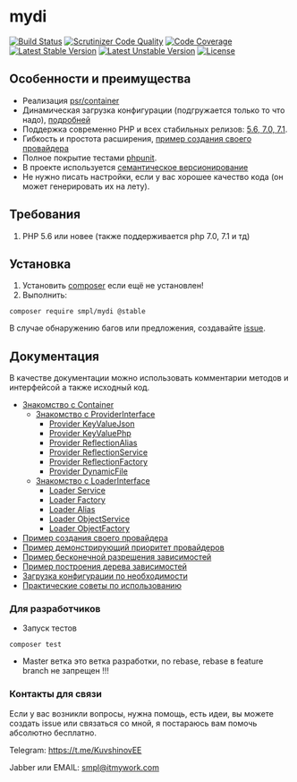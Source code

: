 # mydi

[![Build Status](https://travis-ci.org/smpl/mydi.svg?branch=master)](https://travis-ci.org/smpl/mydi)
[![Scrutinizer Code Quality](https://scrutinizer-ci.com/g/smpl/mydi/badges/quality-score.png?b=master)](https://scrutinizer-ci.com/g/smpl/mydi/?branch=master)
[![Code Coverage](https://scrutinizer-ci.com/g/smpl/mydi/badges/coverage.png?b=master)](https://scrutinizer-ci.com/g/smpl/mydi/?branch=master)
[![Latest Stable Version](https://poser.pugx.org/smpl/mydi/v/stable.svg)](https://packagist.org/packages/smpl/mydi)
[![Latest Unstable Version](https://poser.pugx.org/smpl/mydi/v/unstable.svg)](https://packagist.org/packages/smpl/mydi)
[![License](https://poser.pugx.org/smpl/mydi/license.svg)](https://packagist.org/packages/smpl/mydi)

## Особенности и преимущества ##

* Реализация [psr/container](https://github.com/container-interop/fig-standards/blob/master/proposed/container.md)
* Динамическая загрузка конфигурации (подгружается только то что надо), [подробней](doc/dynamicConfiguration.md)
* Поддержка современно PHP и всех стабильных релизов: [5.6, 7.0, 7.1](https://travis-ci.org/smpl/mydi).
* Гибкость и простота расширения, [пример создания своего провайдера](doc/customProvider.md)
* Полное покрытие тестами [phpunit](https://phpunit.de/).
* В проекте используется [семантическое версионирование](http://bfy.tw/AJ0C)
* Не нужно писать настройки, если у вас хорошее качество кода (он может генерировать их на лету).

## Требования ##

1. PHP 5.6 или новее (также поддерживается php 7.0, 7.1 и тд)

## Установка ##

1. Установить [composer](https://getcomposer.org/doc/00-intro.md) если ещё не установлен!
2. Выполнить:
``` 
composer require smpl/mydi @stable
``` 

В случае обнаружению багов или предложения, создавайте [issue](https://github.com/smpl/mydi/issues/new).

## Документация

В качестве документации можно использовать комментарии методов и интерфейсой а также исходный код.

* [Знакомство с Container](doc/container.md)
    * [Знакомство с ProviderInterface](doc/provider.md)
        * [Provider KeyValueJson](doc/provider/keyValueJson.md)
        * [Provider KeyValuePhp](doc/provider/keyValuePhp.md)
        * [Provider ReflectionAlias](doc/provider/reflectionAlias.md)
        * [Provider ReflectionService](doc/provider/reflectionService.md)
        * [Provider ReflectionFactory](doc/provider/reflectionFactory.md)
        * [Provider DynamicFile](doc/provider/dynamicFile.md)
    * [Знакомство с LoaderInterface](doc/loader.md)
        * [Loader Service](doc/loader/service.md)
        * [Loader Factory](doc/loader/factory.md)
        * [Loader Alias](doc/loader/alias.md)
        * [Loader ObjectService](doc/loader/objectService.md)
        * [Loader ObjectFactory](doc/loader/objectFactory.md)
* [Пример создания своего провайдера](doc/customProvider.md)
* [Пример демонстрирующий приоритет провайдеров](doc/providerPrioritet.md)
* [Пример бесконечной разрешения зависимостей](doc/infiniteRecursion.md)
* [Пример построения дерева зависимостей](doc/dependency.md)
* [Загрузка конфигурации по необходимости](doc/dynamicConfiguration.md)
* [Практические советы по использованию](doc/practice.md)

### Для разработчиков ###

* Запуск тестов

``` 
composer test 
```

* Master ветка это ветка разработки, no rebase, rebase в feature branch не запрещен !!!

### Контакты для связи

Если у вас возникли вопросы, нужна помощь, есть идеи, вы можете создать issue или связаться со мной, 
я постараюсь вам помочь абсолютно бесплатно.

Telegram: https://t.me/KuvshinovEE

Jabber или EMAIL: smpl@itmywork.com